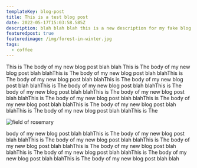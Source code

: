 ```yaml
---
templateKey: blog-post
title: This is a test blog post
date: 2022-05-17T15:03:58.585Z
description: blah blah blah this is a new description for my fake blog post!
featuredpost: true
featuredimage: /img/forest-in-winter.jpg
tags:
  - coffee
---
```

This is The body of my new blog post blah blah This is The body of my new blog post blah blahThis is The body of my new blog post blah blahThis is The body of my new blog post blah blahThis is The body of my new blog post blah blahThis is The body of my new blog post blah blahThis is The body of my new blog post blah blahThis is The body of my new blog post blah blahThis is The body of my new blog post blah blahThis is The body of my new blog post blah blahThis is The body of my new blog post blah blahThis is The body of my new blog post blah blahThis is The

 

![field of rosemary](/img/img12.jpg "field")

body of my new blog post blah blahThis is The body of my new blog post blah blahThis is The body of my new blog post blah blahThis is The body of my new blog post blah blahThis is The body of my new blog post blah blahThis is The body of my new blog post blah blahThis is The body of my new blog post blah blahThis is The body of my new blog post blah blah